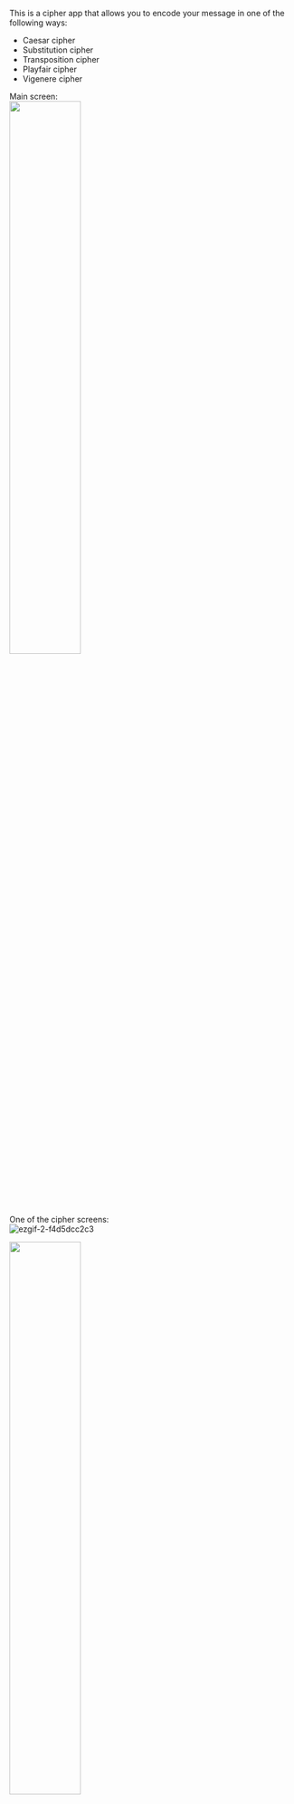 This is a cipher app that allows you to encode your message in one of the following ways:
<ul>
<li> Caesar cipher </li>
<li> Substitution cipher </li>
<li> Transposition cipher </li>
<li> Playfair cipher </li>
<li> Vigenere cipher </li>
</ul>

Main screen:<br>
<img src = "https://i.imgur.com/jvxIyko.png" width = "50%" height = "50%">

One of the cipher screens:<br>
![ezgif-2-f4d5dcc2c3](https://user-images.githubusercontent.com/30433825/38808399-66a1bf94-41c3-11e8-8831-084a6d731a17.gif)

<img src = "https://i.imgur.com/6hETxJ9.png" width = "50%" height = "50%">

